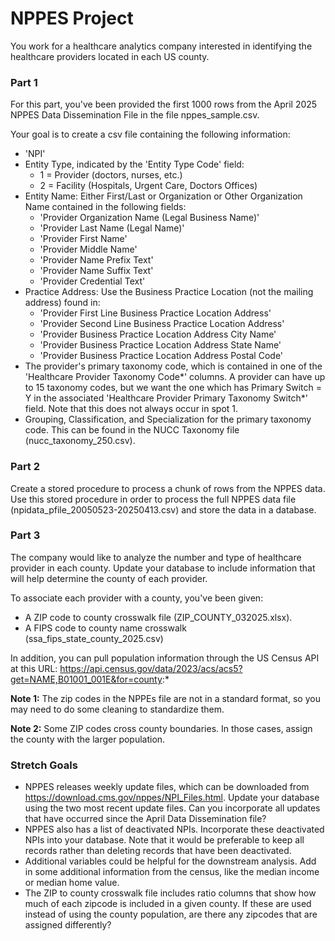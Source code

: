 # NPPES Project

You work for a healthcare analytics company interested in identifying the healthcare providers located in each US county.

### Part 1
For this part, you've been provided the first 1000 rows from the April 2025 NPPES Data Dissemination File in the file nppes_sample.csv.

Your goal is to create a csv file containing the following information:
* 'NPI' 
* Entity Type, indicated by the 'Entity Type Code' field:
    - 1 = Provider (doctors, nurses, etc.)
    - 2 = Facility (Hospitals, Urgent Care, Doctors Offices) 
* Entity Name: Either First/Last or Organization or Other Organization Name contained in the following fields:
    - 'Provider Organization Name (Legal Business Name)'
    - 'Provider Last Name (Legal Name)'
    - 'Provider First Name'
    - 'Provider Middle Name'
    - 'Provider Name Prefix Text'
    - 'Provider Name Suffix Text'
    - 'Provider Credential Text'
* Practice Address: Use the Business Practice Location (not the mailing address) found in:
    - 'Provider First Line Business Practice Location Address'
    - 'Provider Second Line Business Practice Location Address'
    - 'Provider Business Practice Location Address City Name'
    - 'Provider Business Practice Location Address State Name'
    - 'Provider Business Practice Location Address Postal Code'
* The provider's primary taxonomy code, which is contained in one of the 'Healthcare Provider Taxonomy Code*' columns. A provider can have up to 15 taxonomy codes, but we want the one which has Primary Switch = Y in the associated 'Healthcare Provider Primary Taxonomy Switch*' field. Note that this does not always occur in spot 1.
* Grouping, Classification, and Specialization for the primary taxonomy code. This can be found in the NUCC Taxonomy file (nucc_taxonomy_250.csv).

### Part 2

Create a stored procedure to process a chunk of rows from the NPPES data. Use this stored procedure in order to process the full NPPES data file (npidata_pfile_20050523-20250413.csv) and store the data in a database.

### Part 3

The company would like to analyze the number and type of healthcare provider in each county. Update your database to include information that will help determine the county of each provider.

To associate each provider with a county, you've been given:
- A ZIP code to county crosswalk file (ZIP_COUNTY_032025.xlsx).
- A FIPS code to county name crosswalk (ssa_fips_state_county_2025.csv)

In addition, you can pull population information through the US Census API at this URL: https://api.census.gov/data/2023/acs/acs5?get=NAME,B01001_001E&for=county:*

**Note 1:** The zip codes in the NPPEs file are not in a standard format, so you may need to do some cleaning to standardize them.

**Note 2:** Some ZIP codes cross county boundaries. In those cases, assign the county with the larger population.

### Stretch Goals
* NPPES releases weekly update files, which can be downloaded from https://download.cms.gov/nppes/NPI_Files.html. Update your database using the two most recent update files. Can you incorporate all updates that have occurred since the April Data Dissemination file? 
* NPPES also has a list of deactivated NPIs. Incorporate these deactivated NPIs into your database. Note that it would be preferable to keep all records rather than deleting records that have been deactivated.
* Additional variables could be helpful for the downstream analysis. Add in some additional information from the census, like the median income or median home value. 
* The ZIP to county crosswalk file includes ratio columns that show how much of each zipcode is included in a given county. If these are used instead of using the county population, are there any zipcodes that are assigned differently? 